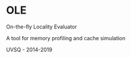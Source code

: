 # OLE
On-the-fly Locality Evaluator

A tool for memory profiling and cache simulation

UVSQ - 2014-2019
